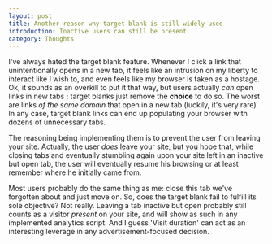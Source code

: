 ```yaml
---
layout: post
title: Another reason why target blank is still widely used
introduction: Inactive users can still be present.
category: Thoughts
---
```


I've always hated the target blank feature. Whenever I click a link that unintentionally opens in a new tab, it feels like an intrusion on my liberty to interact like I wish to, and even feels like my browser is taken as a hostage. Ok, it sounds as an overkill to put it that way, but users actually *can* open links in new tabs ; target blanks just remove the **choice** to do so. The worst are links *of the same domain* that open in a new tab (luckily, it's very rare). In any case, target blank links can end up populating your browser with dozens of unnecessary tabs.

The reasoning being implementing them is to prevent the user from leaving your site. Actually, the user *does* leave your site, but you hope that, while closing tabs and eventually stumbling again upon your site left in an inactive but open tab, the user will eventually resume his browsing or at least remember where he initially came from.

Most users probably do the same thing as me: close this tab we've forgotten about and just move on. So, does the target blank fail to fulfill its sole objective? Not really. Leaving a tab inactive but open probably still counts as a visitor *present* on your site, and will show as such in any implemented analytics script. And I guess 'Visit duration' can act as an interesting leverage in any advertisement-focused decision.